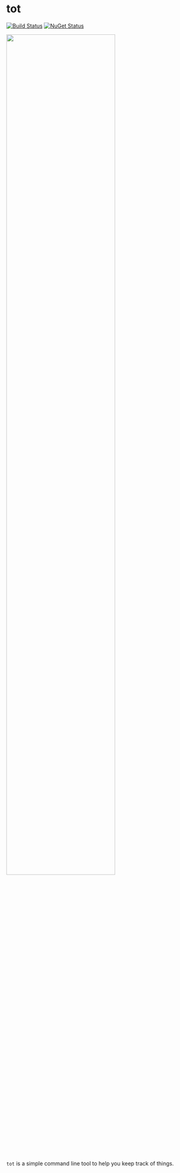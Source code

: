 # tot

[![Build Status](https://ci.appveyor.com/api/projects/status/github/jonsequitur/tot?svg=true&branch=main)](https://ci.appveyor.com/project/jonsequitur/tot)
 [![NuGet Status](https://img.shields.io/nuget/v/tot.svg?style=flat)](https://www.nuget.org/packages/tot/) 

<img src="https://user-images.githubusercontent.com/547415/91886388-1ef93f00-ec3e-11ea-96da-93485709cdaf.png" width="75%"/>

`tot` is a simple command line tool to help you keep track of things.









